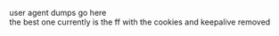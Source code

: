 user agent dumps go here  
the best one currently is the ff with the cookies and keepalive removed  
